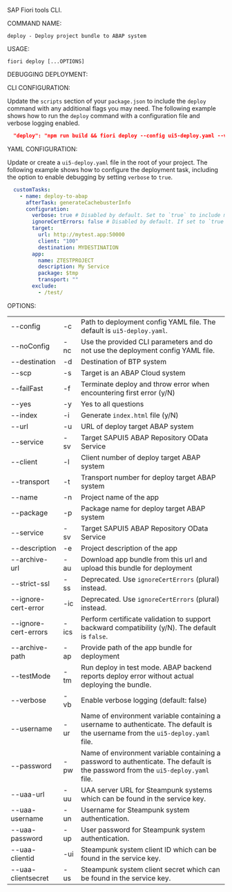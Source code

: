 SAP Fiori tools CLI.

COMMAND NAME:

    deploy - Deploy project bundle to ABAP system

USAGE:

    fiori deploy [...OPTIONS]

DEBUGGING DEPLOYMENT:

CLI CONFIGURATION:

Update the `scripts` section of your `package.json` to include the `deploy` command with any additional flags you may need. The following example shows how to run the `deploy` command with a configuration file and verbose logging enabled.

```JSON
  "deploy": "npm run build && fiori deploy --config ui5-deploy.yaml --verbose && rimraf archive.zip"
```

YAML CONFIGURATION:

Update or create a `ui5-deploy.yaml` file in the root of your project. The following example shows how to configure the deployment task, including the option to enable debugging by setting `verbose` to `true`.

```YAML
  customTasks:
    - name: deploy-to-abap
      afterTask: generateCachebusterInfo
      configuration:
        verbose: true # Disabled by default. Set to `true` to include more information in the log.
        ignoreCertErrors: false # Disabled by default. If set to `true`, certificate errors will be ignored. To support backward compatibility, replace `strictSsl` with either `ignoreCertErrors` or `ignoreCertError`.
        target:
          url: http://mytest.app:50000
          client: "100"
          destination: MYDESTINATION
        app:
          name: ZTESTPROJECT
          description: My Service
          package: $tmp
          transport: ""
        exclude:
          - /test/
```


OPTIONS:

|                      |      |                                                                                                             |
|----------------------|------|-------------------------------------------------------------------------------------------------------------|
| --config             | -c   | Path to deployment config YAML file. The default is `ui5-deploy.yaml`.                                              |
| --noConfig           | -nc  | Use the provided CLI parameters and do not use the deployment config YAML file.                                     |
| --destination        | -d   | Destination of BTP system                                                                                   |
| --scp                | -s   | Target is an ABAP Cloud system                                                                              |
| --failFast           | -f   | Terminate deploy and throw error when encountering first error (y/N)                                        |
| --yes                | -y   | Yes to all questions                                                                                        |
| --index              | -i   | Generate `index.html` file (y/N)                                                                              |
| --url                | -u   | URL of deploy target ABAP system                                                                            |
| --service            | -sv  | Target SAPUI5 ABAP Repository OData Service                                                                 |
| --client             | -l   | Client number of deploy target ABAP system                                                                  |
| --transport          | -t   | Transport number for deploy target ABAP system                                                              |
| --name               | -n   | Project name of the app                                                                                     |
| --package            | -p   | Package name for deploy target ABAP system                                                                  |
| --service            | -sv  | Target SAPUI5 ABAP Repository OData Service                                                                 |
| --description        | -e   | Project description of the app                                                                              |
| --archive-url        | -au  | Download app bundle from this url and upload this bundle for deployment                                     |
| --strict-ssl         | -ss  | Deprecated. Use `ignoreCertErrors` (plural) instead.                                                           |
| --ignore-cert-error  | -ic  | Deprecated. Use `ignoreCertErrors` (plural) instead.                                                           |
| --ignore-cert-errors | -ics | Perform certificate validation to support backward compatibility (y/N). The default is `false`.                 |
| --archive-path       | -ap  | Provide path of the app bundle for deployment                                                               |
| --testMode           | -tm  | Run deploy in test mode. ABAP backend reports deploy error without actual deploying the bundle.             |
| --verbose            | -vb  | Enable verbose logging (default: false)                                                                     |
| --username           | -ur  | Name of environment variable containing a username to authenticate. The default is the username from the `ui5-deploy.yaml` file. |
| --password           | -pw  | Name of environment variable containing a password to authenticate. The default is the password from the `ui5-deploy.yaml` file. |
| --uaa-url            | -uu  | UAA server URL for Steampunk systems which can be found in the service key.                                     |
| --uaa-username       | -un  | Username for Steampunk system authentication.                                                               |
| --uaa-password       | -up  | User password for Steampunk system authentication.                                                          |
| --uaa-clientid       | -ui  | Steampunk system client ID which can be found in the service key.                                               |
| --uaa-clientsecret   | -us  | Steampunk system client secret which can be found in the service key.                                           |